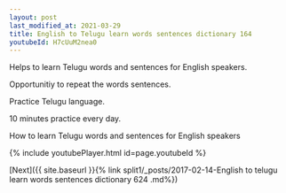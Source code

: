 ```yaml
---
layout: post
last_modified_at: 2021-03-29
title: English to Telugu learn words sentences dictionary 164 
youtubeId: H7cUuM2nea0
---
```

 
 
Helps to learn Telugu words and sentences for English speakers.

Opportunitiy to repeat the words sentences. 

Practice Telugu language. 
 
10 minutes practice every day. 
 
How to learn Telugu words and sentences for English speakers 
 
{% include youtubePlayer.html id=page.youtubeId %}
 
 
[Next]({{ site.baseurl }}{% link  split1/_posts/2017-02-14-English to telugu learn words sentences dictionary 624 .md%})
 
